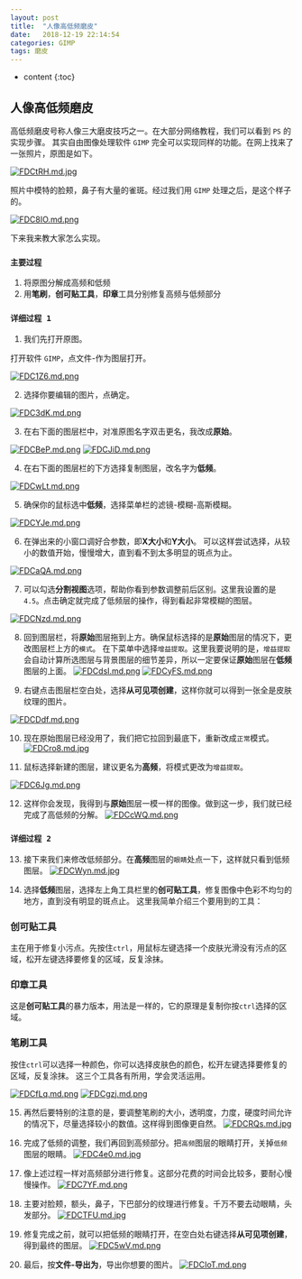 ```yaml
---
layout: post
title:  "人像高低频磨皮"
date:   2018-12-19 22:14:54
categories: GIMP
tags: 磨皮
---
```


* content
{:toc}

## 人像高低频磨皮

高低频磨皮号称人像三大磨皮技巧之一。在大部分网络教程，我们可以看到 `PS` 的实现步骤。
其实自由图像处理软件 `GIMP` 完全可以实现同样的功能。在网上找来了一张照片，原图是如下。

[![FDCtRH.md.jpg](https://s1.ax1x.com/2018/12/19/FDCtRH.md.jpg)](https://imgchr.com/i/FDCtRH)

照片中模特的脸颊，鼻子有大量的雀斑。经过我们用 `GIMP` 处理之后，是这个样子的。

[![FDC8IO.md.png](https://s1.ax1x.com/2018/12/19/FDC8IO.md.png)](https://imgchr.com/i/FDC8IO)

下来我来教大家怎么实现。

### `主要过程`
1. 将原图分解成高频和低频
2. 用**笔刷**，**创可贴工具**，**印章**工具分别修复高频与低频部分

###  `详细过程 1`
1. 我们先打开原图。

打开软件 `GIMP`，点文件-作为图层打开。

[![FDC1Z6.md.png](https://s1.ax1x.com/2018/12/19/FDC1Z6.md.png)](https://imgchr.com/i/FDC1Z6)


2. 选择你要编辑的图片，点确定。

[![FDC3dK.md.png](https://s1.ax1x.com/2018/12/19/FDC3dK.md.png)](https://imgchr.com/i/FDC3dK)

3. 在右下面的图层栏中，对准原图名字双击更名，我改成**原始**。

[![FDCBeP.md.png](https://s1.ax1x.com/2018/12/19/FDCBeP.md.png)](https://imgchr.com/i/FDCBeP)
[![FDCJiD.md.png](https://s1.ax1x.com/2018/12/19/FDCJiD.md.png)](https://imgchr.com/i/FDCJiD)

4. 在右下面的图层栏的下方选择复制图层，改名字为**低频**。

[![FDCwLt.md.png](https://s1.ax1x.com/2018/12/19/FDCwLt.md.png)](https://imgchr.com/i/FDCwLt)


5. 确保你的鼠标选中**低频**，选择菜单栏的滤镜-模糊-高斯模糊。

[![FDCYJe.md.png](https://s1.ax1x.com/2018/12/19/FDCYJe.md.png)](https://imgchr.com/i/FDCYJe)

6. 在弹出来的小窗口调好合参数，即**X大小**和**Y大小**。
可以这样尝试选择，从较小的数值开始，慢慢增大，直到看不到太多明显的斑点为止。

[![FDCaQA.md.png](https://s1.ax1x.com/2018/12/19/FDCaQA.md.png)](https://imgchr.com/i/FDCaQA)

7. 可以勾选**分割视图**选项，帮助你看到参数调整前后区别。这里我设置的是`4.5`。点击确定就完成了低频层的操作，得到看起非常模糊的图层。

[![FDCNzd.md.png](https://s1.ax1x.com/2018/12/19/FDCNzd.md.png)](https://imgchr.com/i/FDCNzd)


8. 回到图层栏，将**原始**图层拖到上方。确保鼠标选择的是**原始**图层的情况下，更改图层栏上方的`模式`。
在下菜单中选择`增益提取`。这里我要说明的是，`增益提取`会自动计算所选图层与背景图层的细节差异，所以一定要保证**原始**图层在**低频**图层的上面。
[![FDCdsI.md.png](https://s1.ax1x.com/2018/12/19/FDCdsI.md.png)](https://imgchr.com/i/FDCdsI)
[![FDCyFS.md.png](https://s1.ax1x.com/2018/12/19/FDCyFS.md.png)](https://imgchr.com/i/FDCyFS)

9. 右键点击图层栏空白处，选择**从可见项创建**，这样你就可以得到一张全是皮肤纹理的图片。

[![FDCDdf.md.png](https://s1.ax1x.com/2018/12/19/FDCDdf.md.png)](https://imgchr.com/i/FDCDdf)

10. 现在原始图层已经没用了，我们把它拉回到最底下，重新改成`正常`模式。
[![FDCro8.md.jpg](https://s1.ax1x.com/2018/12/19/FDCro8.md.jpg)](https://imgchr.com/i/FDCro8)
 
11. 鼠标选择新建的图层，建议更名为**高频**，将模式更改为`增益提取`。

[![FDC6Jg.md.png](https://s1.ax1x.com/2018/12/19/FDC6Jg.md.png)](https://imgchr.com/i/FDC6Jg)

12. 这样你会发现，我得到与**原始**图层一模一样的图像。做到这一步，我们就已经完成了高低频的分解。
[![FDCcWQ.md.png](https://s1.ax1x.com/2018/12/19/FDCcWQ.md.png)](https://imgchr.com/i/FDCcWQ)


### `详细过程 2`

13. 接下来我们来修改低频部分。在**高频**图层的`眼睛`处点一下，这样就只看到低频图层。
[![FDCWyn.md.jpg](https://s1.ax1x.com/2018/12/19/FDCWyn.md.jpg)](https://imgchr.com/i/FDCWyn)


14. 选择**低频**图层，选择左上角工具栏里的**创可贴工具**，修复图像中色彩不均匀的地方，直到没有明显的斑点止。
这里我简单介绍三个要用到的工具：
### **创可贴工具**
主在用于修复小污点。先按住`ctrl`，用鼠标左键选择一个皮肤光滑没有污点的区域，松开左键选择要修复的区域，反复涂抹。
### **印章工具**
这是**创可贴工具**的暴力版本，用法是一样的，它的原理是复制你按`ctrl`选择的区域。
### **笔刷工具**
按住`ctrl`可以选择一种颜色，你可以选择皮肤色的颜色，松开左键选择要修复的区域，反复涂抹。
这三个工具各有所用，学会灵活运用。

[![FDCfLq.md.png](https://s1.ax1x.com/2018/12/19/FDCfLq.md.png)](https://imgchr.com/i/FDCfLq)
[![FDCgzj.md.png](https://s1.ax1x.com/2018/12/19/FDCgzj.md.png)](https://imgchr.com/i/FDCgzj)


15. 再然后要特别的注意的是，要调整笔刷的大小，透明度，力度，硬度时间允许的情况下，尽量选择较小的数值。这样得到图像更自然。
[![FDCRQs.md.jpg](https://s1.ax1x.com/2018/12/19/FDCRQs.md.jpg)](https://imgchr.com/i/FDCRQs)

16. 完成了低频的调整，我们再回到高频部分。把`高频`图层的眼睛打开，关掉`低频`图层的眼睛。
[![FDC4e0.md.jpg](https://s1.ax1x.com/2018/12/19/FDC4e0.md.jpg)](https://imgchr.com/i/FDC4e0)

17. 像上述过程一样对高频部分进行修复。这部分花费的时间会比较多，要耐心慢慢操作。
[![FDC7YF.md.png](https://s1.ax1x.com/2018/12/19/FDC7YF.md.png)](https://imgchr.com/i/FDC7YF)

18. 主要对脸颊，额头，鼻子，下巴部分的纹理进行修复。千万不要去动眼睛，头发部分。
[![FDCTFU.md.jpg](https://s1.ax1x.com/2018/12/19/FDCTFU.md.jpg)](https://imgchr.com/i/FDCTFU)

19. 修复完成之前，就可以把低频的眼睛打开，在空白处右键选择**从可见项创建**，得到最终的图层。
[![FDC5wV.md.png](https://s1.ax1x.com/2018/12/19/FDC5wV.md.png)](https://imgchr.com/i/FDC5wV)

20. 最后，按**文件-导出为**，导出你想要的图片。
[![FDCIoT.md.png](https://s1.ax1x.com/2018/12/19/FDCIoT.md.png)](https://imgchr.com/i/FDCIoT)

 